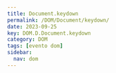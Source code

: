 ```yaml
---
title: Document.keydown
permalink: /DOM/Document/keydown/
date: 2023-09-25
key: DOM.D.Document.keydown
category: DOM
tags: [evento dom]
sidebar:
  nav: dom
---
```

